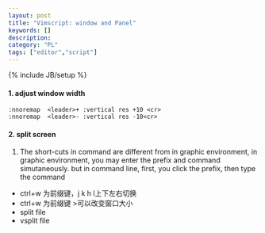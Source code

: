 ```yaml
---
layout: post
title: "Vimscript: window and Panel"
keywords: []
description: 
category: "PL"
tags: ["editor","script"]
---
```

{% include JB/setup %}

#### 1. adjust window width


```shell
:nnoremap  <leader>+ :vertical res +10 <cr>
:nnoremap  <leader>- :vertical res -10<cr>
```


#### 2. split screen
1. The short-cuts in command are different from in graphic environment, in
   graphic environment, you may enter the prefix and command simutaneously. but
   in command line, first, you click the prefix, then type the command

+ ctrl+w 为前缀键，j k h l上下左右切换
+ ctrl+w 为前缀键 >可以改变窗口大小
+ split file  
+ vsplit file 

